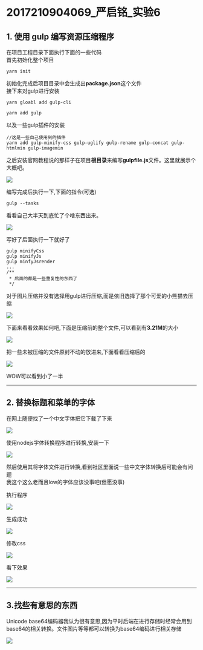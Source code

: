 # 2017210904069_严启铭_实验6

## 1. 使用 gulp 编写资源压缩程序

在项目工程目录下面执行下面的一些代码  
首先初始化整个项目
```
yarn init
```
初始化完成后项目目录中会生成出**package.json**这个文件  
接下来对gulp进行安装
```
yarn gloabl add gulp-cli

yarn add gulp
```
以及一些gulp插件的安装
```
//这是一些自己使用到的插件
yarn add gulp-minify-css gulp-uglify gulp-rename gulp-concat gulp-htmlmin gulp-imagemin
```
之后安装官网教程说的那样子在项目**根目录**来编写**gulpfile.js**文件。这里就展示个大概吧。

<img src="./gulpjs.png"/>

编写完成后执行一下,下面的指令(可选)
```
gulp --tasks
```
看看自己大半天到底忙了个啥东西出来。

<img src="./gulpTask.png"/>

写好了后面执行一下就好了
```
gulp minifyCss
gulp minifyJs
gulp minfyJsrender 
...
/**
 * 后面的都是一些重复性的东西了
 */
```
对于图片压缩并没有选择用gulp进行压缩,而是依旧选择了那个可爱的小熊猫去压缩

<img src="./jpgTiny.png">

下面来看看效果如何吧,下面是压缩前的整个文件,可以看到有**3.21M**的大小

<img src="./jyt.png"/>

把一些未被压缩的文件原封不动的放进来,下面看看压缩后的

<img src="dist.png">

WOW可以看到小了一半

---

## 2. 替换标题和菜单的字体

在网上随便找了一个中文字体把它下载了下来

<img src="./fontOrigin.png"/>

使用nodejs字体转换程序进行转换,安装一下

<img src="nodeSuccess.png">

然后使用其将字体文件进行转换,看到社区里面说一些中文字体转换后可能会有问题  
我这个这么老而且low的字体应该没事吧(但愿没事)

执行程序

<img src="cmd.png"/>

生成成功

<img src="newFont.png"/>

修改css

<img src="fontcss.png">

看下效果

<img src="page.png">

---
## 3.找些有意思的东西

Unicode base64编码器我认为很有意思,因为平时后端在进行存储时经常会用到base64的相关转换。文件图片等等都可以转换为base64编码进行相关存储

<img src="base64.png">
